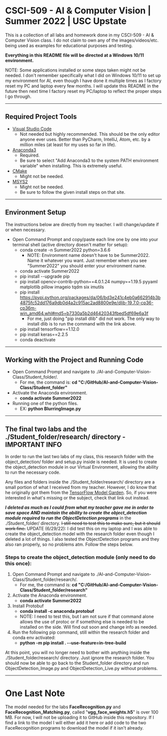 # CSCI-509 - AI & Computer Vision | Summer 2022 | USC Upstate

This is a collection of all labs and homework done in my CSCI-509 - AI & Computer Vision class. I do not claim to own any of the images/videos/etc. being used as examples for educational purposes and testing.

**Everything in this README file will be directed at a Windows 10/11 environment.**

NOTE: Some applications installed or some steps taken might not be needed. I don't remember specifically what I did on Windows 10/11 to set up my environment for AI, even though I have done it multiple times as I factory reset my PC and laptop every few months. I will update this README in the future then next time I factory reset my PC/laptop to reflect the proper steps I go through.

---

## Required Project Tools

- [Visual Studio Code](https://code.visualstudio.com/)
   - Not needed but highly recommended. This should be the only editor anyone ever uses. Better than PyCharm, IntelliJ, Atom, etc. by a million miles (at least for my uses so far in life).
- [Anaconda3](https://www.anaconda.com/)
   - Required.
   - Be sure to select "Add Anaconda3 to the system PATH environment variable" when installing. This is extremely useful.
- [CMake](https://cmake.org/download/)
   - Might not be needed.
- [MSYS2](https://www.msys2.org/)
   - Might not be needed.
   - Be sure to follow the given install steps on that site.

---

## Environment Setup

The instructions below are directly from my teacher. I will change/update if or when necessary.

- Open Command Prompt and copy/paste each line one by one into your terminal shell (active directory doesn't matter for setup):
   - conda create -n Summer2022 python=3.6.6
      - NOTE: Environment name doesn't have to be Summer2022. Name it whatever you want. Just remember when you see "Summer2022" you should enter your environment name.
   - conda activate Summer2022
   - pip install --upgrade pip
   - pip install opencv-contrib-python==4.0.1.24 numpy==1.19.5 pyyaml matplotlib pillow imageio tqdm six imutils
   - pip install https://pypi.python.org/packages/da/06/bd3e241c4eb0a662914b3b4875fc52dd176a9db0d4a2c915ac2ad8800e9e/dlib-19.7.0-cp36-cp36m-win_amd64.whl#md5=b7330a5b2d46420343fbed5df69e6a3f
      - For me, just doing "pip install dlib" did not work. The only way to install dlib is to run the command with the link above.
   - pip install tensorflow==1.12.0
   - pip install keras==2.2.5
   - conda deactivate

---

## Working with the Project and Running Code

- Open Command Prompt and navigate to ./AI-and-Computer-Vision-Class/Student_folder/.
   - For me, the command is:  **cd "C:/GitHub/AI-and-Computer-Vision-Class/Student_folder"**
- Activate the Anaconda environment.
   - **conda activate Summer2022**
- Running one of the python files.
   - EX: **python BlurringImage.py**

---

## The final two labs and the ./Student_folder/research/ directory - IMPORTANT INFO

In order to run the last two labs of my class, this research folder with the object_detection/ folder and setup.py inside is needed. It is used to create the object_detection module in our Virtual Environment, allowing the ability to run the necessary code.

Any files and folders inside the ./Student_folder/research/ directory are a small portion of what I received from my teacher. However, I do know that he originally got them from the [TensorFlow Model Garden](https://github.com/tensorflow/models). So, if you were interested in what's missing or the subject, check that link out instead.

***I deleted as much as I could from what my teacher gave me in order to save space AND maintain the ability to create the object_detection module required to run the ObjectDetection programs*** in the ./Student_folder/ directory. ~~I still need to test this to make sure, but it should work fine.~~ UPDATE (6/29/22): I did test this on my laptop and I was able to create the object_detection model with the research folder even though I deleted a lot of things. I also tested the ObjectDetection programs and they also ran properly, so no problems atm. Follow the steps below.

### Steps to create the object_detection module (only need to do this once):
1. Open Command Prompt and navigate to ./AI-and-Computer-Vision-Class/Student_folder/research/.
   - For me, the command is:  **cd "C:/GitHub/AI-and-Computer-Vision-Class/Student_folder/research"**
2. Activate the Anaconda environment.
   - **conda activate Summer2022**
3. Install Protobuf
   - **conda install -c anaconda protobuf**
   - NOTE: I need to test this, but I am not sure if that command alone allows the use of protoc or if something else is needed to be installed on the side. Will find out soon and change info as needed.
4. Run the following pip command, still within the research folder and conda env activated:
   - **python -m pip install . --use-feature=in-tree-build**

At this point, you will no longer need to bother with anything inside the ./Student_folder/research/ directory. Just ignore the research folder. You should now be able to go back to the Student_folder directory and run ObjectDetection_Image.py and ObjectDetection_Live.py without problems.

---

# One Last Note

The model needed for the labs **FaceRecognition.py** and **FaceRecognition_Matching.py**, called "**vgg_face_weights.h5**" is over 100 MB. For now, I will not be uploading it to GitHub inside this repository. If I find a link to the model I will either add it here or add code to the two FaceRecognition programs to download the model if it isn't already.

